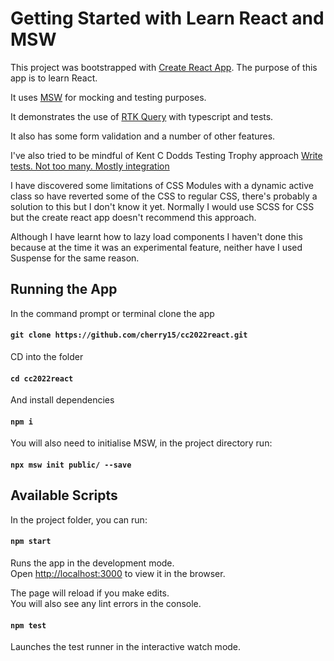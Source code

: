 # Getting Started with Learn React and MSW

This project was bootstrapped with [Create React App](https://github.com/facebook/create-react-app). The purpose of this app is to learn React.

It uses [MSW](https://mswjs.io/) for mocking and testing purposes.

It demonstrates the use of [RTK Query](https://redux-toolkit.js.org/rtk-query/overview) with typescript and tests. 

It also has some form validation and a number of other features. 

I've also tried to be mindful of Kent C Dodds Testing Trophy approach [Write tests. Not too many. Mostly integration](https://kentcdodds.com/blog/write-tests)

I have discovered some limitations of CSS Modules with a dynamic active class so have reverted some of the CSS to regular CSS, there's probably a solution to this but I don't know it yet. Normally I would use SCSS for CSS but the create react app doesn't recommend this approach. 

Although I have learnt how to lazy load components I haven't done this because at the time it was an experimental feature, neither have I used Suspense for the same reason.

## Running the App

In the command prompt or terminal clone the app

#### `git clone https://github.com/cherry15/cc2022react.git`

CD into the folder

#### `cd cc2022react`

And install dependencies

#### `npm i`

You will also need to initialise MSW, in the project directory run:

#### `npx msw init public/ --save`

## Available Scripts

In the project folder, you can run:

#### `npm start`

Runs the app in the development mode.\
Open [http://localhost:3000](http://localhost:3000) to view it in the browser.

The page will reload if you make edits.\
You will also see any lint errors in the console.

#### `npm test`

Launches the test runner in the interactive watch mode.
